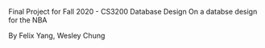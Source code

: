 Final Project for Fall 2020 - CS3200 Database Design
On a databse design for the NBA

By Felix Yang, Wesley Chung

